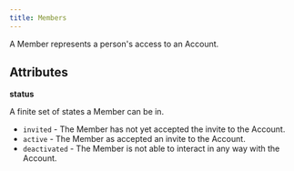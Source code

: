 ```yaml
---
title: Members
---
```


<head>
  <title>Ref | Members</title>
</head>

A Member represents a person's access to an Account.

## Attributes

**status**

A finite set of states a Member can be in.

- `invited` - The Member has not yet accepted the invite to the Account.
- `active` - The Member as accepted an invite to the Account.
- `deactivated` - The Member is not able to interact in any way with the Account.
